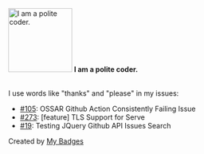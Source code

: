 <img src="https://my-badges.github.io/my-badges/polite-coder.png" alt="I am a polite coder." title="I am a polite coder." width="128">
<strong>I am a polite coder.</strong>
<br><br>

I use words like "thanks" and "please" in my issues:

- <a href="https://github.com/marinecoders/marinecoders.github.io/issues/105">#105</a>: OSSAR Github Action Consistently Failing Issue
- <a href="https://github.com/hauler-dev/hauler/issues/273">#273</a>: [feature] TLS Support for Serve
- <a href="https://github.com/marinecoders/marines.dev/issues/19">#19</a>: Testing JQuery Github API Issues Search


Created by <a href="https://github.com/my-badges/my-badges">My Badges</a>